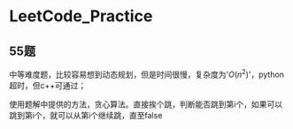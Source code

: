 # LeetCode_Practice
## 55题

中等难度题，比较容易想到动态规划，但是时间很慢，复杂度为'$O(n^2)$'，python超时，但c++可通过；

使用题解中提供的方法，贪心算法。直接挨个跳，判断能否跳到第i个，如果可以跳到第i个，就可以从第i个继续跳，直至false